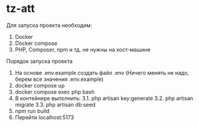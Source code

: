 # tz-att

Для запуска проекта необходим:
1. Docker
2. Docker compose
3. PHP, Composer, npm и тд. не нужны на хост-машине

Порядок запуска проекта

1. На основе .env.example создать файл .env (Ничего менять не надо, берем все значения .env.example)
2. docker compose up
3. docker compose exec php bash
4. В контейнере выполнить: 
    3.1. php artisan key:generate
    3.2. php artisan migrate
    3.3. php artisan db:seed
5. npm run build 
6. Перейти localhost:5173